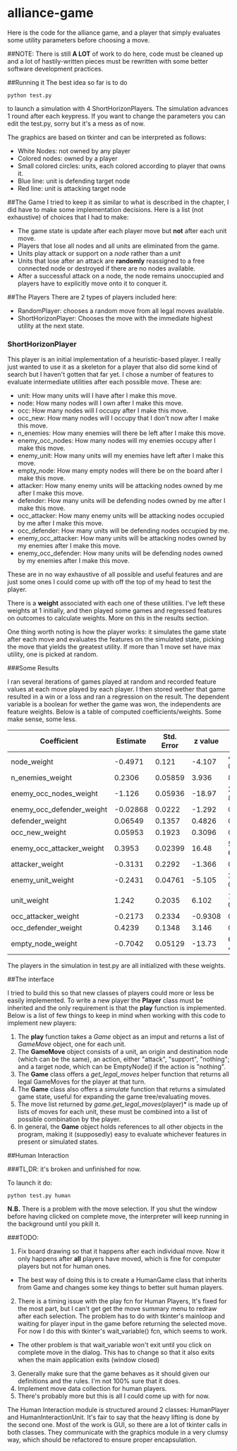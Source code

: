 # alliance-game

Here is the code for the alliance game, and a player that simply evaluates some utility parameters before choosing a move.

##NOTE:
There is still **A LOT** of work to do here, code must be cleaned up and a lot of hastily-written pieces must be rewritten with some better software development practices. 

##Running it
The best idea so far is to do

	python test.py

to launch a simulation with 4 ShortHorizonPlayers. The simulation advances 1 round after each keypress.
If you want to change the parameters you can edit the test.py, sorry but it's a mess as of now. 


The graphics are based on tkinter and can be interpreted as follows:

* White Nodes: not owned by any player
* Colored nodes: owned by a player
* Small colored circles: units, each colored according to player that owns it.
* Blue line: unit is defending target node
* Red line: unit is attacking target node


##The Game
I tried to keep it as similar to what is described in the chapter, I did have to make some implementation decisions.
Here is a list (not exhaustive) of choices that I had to make:

* The game state is update after each player move but **not** after each unit move.
* Players that lose all nodes and all units are eliminated from the game.
* Units play attack or support on a *node* rather than a *unit*
* Units that lose after an attack are **randomly** reassigned to a free connected node or destroyed if there are no nodes available.
* After a successful attack on a node, the node remains unoccupied and players have to explicitly move onto it to conquer it.


##The Players
There are 2 types of players included here:

* RandomPlayer: chooses a random move from all legal moves available.
* ShortHorizonPlayer: Chooses the move with the immediate highest utility at the next state.

### ShortHorizonPlayer
This player is an initial implementation of a heuristic-based player. I really just wanted to use it as a skeleton for a player that
also did some kind of search but I haven't gotten that far yet. I chose a number of features to evaluate intermediate utilities after each possible move. These are:

* unit: How many units will I have after I make this move.
* node: How many nodes will I own after I make this move.
* occ: How many nodes will I occupy after I make this move. 
* occ_new: How many nodes will I occupy that I don't now after I make this move.
* n_enemies: How many enemies will there be left after I make this move.
* enemy_occ_nodes: How many nodes will my enemies occupy after I make this move.
* enemy_unit: How many units will my enemies have left after I make this move.
* empty_node: How many empty nodes will there be on the board after I make this move.
* attacker: How many enemy units will be attacking nodes owned by me after I make this move.
* defender: How many units will be defending nodes owned by me after I make this move.
* occ_attacker: How many enemy units will be attacking nodes occupied by me after I make this move.
* occ_defender: How many units will be defending nodes occupied by me.
* enemy_occ_attacker: How many units will be attacking nodes owned by my enemies after I make this move.
* enemy_occ_defender: How many units will be defending nodes owned by my enemies after I make this move.

These are in no way exhaustive of all possible and useful features and are just some ones I could come up with off the top of my head to test the player.

There is a **weight** associated with each one of these utilities. I've left these weights at 1 initially, and then played some games
and regressed features on outcomes to calculate weights. More on this in the results section.

One thing worth noting is how the player works: it simulates the game state after each move and evaluates the features on the simulated state, picking the move that yields the greatest utility. If more than 1 move set have max utility, one is picked at random.

###Some Results

I ran several iterations of games played at random and recorded feature values at each move played by each player. I then stored wether that game resulted in a win or a loss and ran a regression on the result. The dependent variable is a boolean for wether the game was won, the independents are feature weights. Below is a table of computed coefficients/weights. Some make sense, some less. 

Coefficient | Estimate | Std. Error  | z value | Pr(>z) 
---------------|--------------|--------------|-----------|--------
node_weight | -0.4971 |  0.121  |    -4.107  | 4.005e-05 
n_enemies_weight | 0.2306  |   0.05859   |   3.936  | 8.27e-05
enemy_occ_nodes_weight | -1.126  | 0.05936  | -18.97  | 2.943e-80
enemy_occ_defender_weight | -0.02868   |  0.0222    | -1.292   | 0.1964
defender_weight | 0.06549  |    0.1357  |   0.4826 |  0.6293
occ_new_weight |        0.05953 |     0.1923 |    0.3096 |  0.7569
enemy_occ_attacker_weight  | 0.3953  |  0.02399   |   16.48 |  5.319e-61
attacker_weight | -0.3131  |    0.2292  |   -1.366 |  0.172
enemy_unit_weight |     -0.2431  |   0.04761 |    -5.105  | 3.299e-07
unit_weight |   1.242  |     0.2035  |    6.102 |  1.045e-09
occ_attacker_weight |    -0.2173  |    0.2334  |   -0.9308  | 0.3519
occ_defender_weight |   0.4239  |    0.1348  |    3.146  | 0.001658
empty_node_weight |  -0.7042   |  0.05129  |   -13.73 |  6.851e-43


The players in the simulation in test.py are all initialized with these weights. 


##The interface

I tried to build this so that new classes of players could more or less be easily implemented. To write a new player the **Player** class must be inherited and the only requirement is that the **play** function is implemented. Below is a list of few things to keep in mind when working with this code to implement new players:

1. The **play** function takes a *Game* object as an imput and returns a list of *GameMove* object, one for each unit.
2. The **GameMove** object consists of a unit, an origin and destination node (which can be the same), an action, either "attack", "support", "nothing"; and a target node, which can be EmptyNode() if the action is "nothing".
3. The **Game** class offers a *get_legal_moves* helper function that returns all legal GameMoves for the player at that turn.
4. The **Game** class also offers a *simulate* function that returns a simulated game state, useful for expanding the game tree/evaluating moves.
5. The move list returned by *game.get_legal_moves*(player)* is made up of lists of moves for each unit, these must be combined into a list of possible combination by the player.
6. In general, the **Game** object holds references to all other objects in the program, making it (supposedly) easy to evaluate whichever features in present or simulated states. 


##Human Interaction

###TL,DR: it's broken and unfinished for now.

To launch it do:

	python test.py human

**N.B.** There is a problem with the move selection. If you shut the window before having clicked on complete move, the interpreter will keep running in the background until you pkill it. 

###TODO:

1. Fix board drawing so that it happens after each individual move. Now it only happens after **all** players have moved, which is fine for computer players but not for human ones.
- The best way of doing this is to create a HumanGame class that inherits from Game and changes some key things to better suit human players.
2. There is a timing issue with the play fcn for Human Players, It's fixed for the most part, but I can't get get the move summary menu to redraw after each selection. The problem has to do with tkinter's mainloop and waiting for player input in the game before returning the selected move. For now I do this with tkinter's wait_variable() fcn, which seems to work.
 - The other problem is that wait_variable won't exit until you click on complete move in the dialog. This has to change so that it also exits when the main application exits (window closed)
3. Generally make sure that the game behaves as it should given our definitions and the rules. I'm not 100% sure that it does.
5. Implement move data collection for human players.
4. There's probably more but this is all I could come up with for now.

The Human Interaction module is structured around 2 classes: HumanPlayer and HumanInteractionUnit. It's fair to say that the heavy lifting is done by the second one. Most of the work is GUI, so there are a lot of tkinter calls in both classes. They communicate with the graphics module in a very clumsy way, which should be refactored to ensure proper encapsulation.
